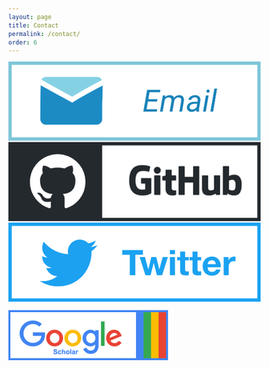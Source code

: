 ```yaml
---
layout: page
title: Contact
permalink: /contact/
order: 6
---
```

<a href="mailto:uum209@psu.edu"><img  class="pub-link" id="email" src="/images/profiles/email.png"></a>
<a href="http://github.com/cmccomb"><img  class="pub-link" id="github" src="/images/profiles/github.png"></a>
<a href="http://twitter.com/ccmccomb"><img  class="pub-link" id="twitter" src="/images/profiles/twitter.png"></a>
<!-- <a href="https://orcid.org/0000-0002-5024-7701"><img  class="pub-link" id="orcid" src="/images/profiles/orcid.png"></a>
<a href="https://publons.com/author/1393586/christopher-mccomb#profile"><img  class="pub-link" id="publons" src="/images/profiles/publons.png"></a>
<a href="https://osf.io/9kbjc/"><img  class="pub-link" id="osf" src="/images/profiles/osf.png"></a>
<a href="https://figshare.com/authors/Christopher_McComb/4600114"><img  class="pub-link" id="figs" src="/images/publications/figs.png"></a>
<a href="https://www.researchgate.net/profile/Christopher_Mccomb2"><img class="pub-link" id="reg" src="/images/publications/rg.png"></a> -->
<a href="https://scholar.google.com/citations?user=0P9w_S0AAAAJ&hl=en"><img class="pub-link" id="gsk" src="/images/publications/gs.png"></a>
